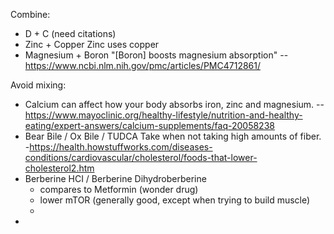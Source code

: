 Combine:
 - D + C
   (need citations)
 - Zinc + Copper
   Zinc uses copper
 - Magnesium + Boron
   "[Boron] boosts magnesium absorption"
   -- https://www.ncbi.nlm.nih.gov/pmc/articles/PMC4712861/

Avoid mixing:
 - Calcium can affect how your body absorbs iron, zinc and magnesium. -- https://www.mayoclinic.org/healthy-lifestyle/nutrition-and-healthy-eating/expert-answers/calcium-supplements/faq-20058238
&nbsp;
- Bear Bile / Ox Bile / TUDCA
  Take when not taking high amounts of fiber. -https://health.howstuffworks.com/diseases-conditions/cardiovascular/cholesterol/foods-that-lower-cholesterol2.htm
- Berberine HCI / Berberine Dihydroberberine
  - compares to Metformin (wonder drug)
  - lower mTOR (generally good, except when trying to build muscle)
  - 
- 
<!--stackedit_data:
eyJoaXN0b3J5IjpbLTE0NzE2ODY4ODksLTQ1OTA1NDk2OCwxMD
Q4NDQwNTYwLC04NjgxNzY2NTZdfQ==
-->